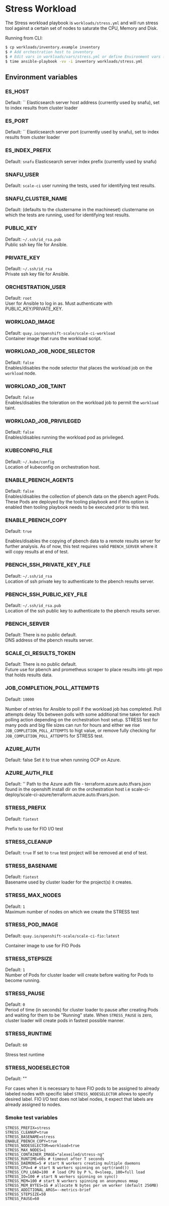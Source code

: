 # Stress Workload

The Stress workload playbook is `workloads/stress.yml` and will run stress tool against a certain set of nodes to saturate the CPU, Memory and Disk.





Running from CLI:

```sh
$ cp workloads/inventory.example inventory
$ # Add orchestration host to inventory
$ # Edit vars in workloads/vars/stress.yml or define Environment vars (See below)
$ time ansible-playbook -vv -i inventory workloads/stress.yml
```

## Environment variables

### ES_HOST
Default: ``
Elasticsearch server host address (currently used by snafu), set to index results from cluster loader

### ES_PORT
Default: ``
Elasticsearch server port (currently used by snafu), set to index results from cluster loader

### ES_INDEX_PREFIX
Default: `snafu`
Elasticsearch server index prefix (currently used by snafu)

### SNAFU_USER
Default: `scale-ci`
user running the tests, used for identifying test results.

### SNAFU_CLUSTER_NAME
Default: (defaults to the clustername in the machineset)
clustername on which the tests are running, used for identifying test results.


### PUBLIC_KEY

Default: `~/.ssh/id_rsa.pub`  
Public ssh key file for Ansible.

### PRIVATE_KEY

Default: `~/.ssh/id_rsa`  
Private ssh key file for Ansible.

### ORCHESTRATION_USER

Default: `root`  
User for Ansible to log in as. Must authenticate with PUBLIC_KEY/PRIVATE_KEY.

### WORKLOAD_IMAGE

Default: `quay.io/openshift-scale/scale-ci-workload`  
Container image that runs the workload script.

### WORKLOAD_JOB_NODE_SELECTOR

Default: `false`  
Enables/disables the node selector that places the workload job on the `workload` node.

### WORKLOAD_JOB_TAINT

Default: `false`  
Enables/disables the toleration on the workload job to permit the `workload` taint.

### WORKLOAD_JOB_PRIVILEGED

Default: `false`  
Enables/disables running the workload pod as privileged.

### KUBECONFIG_FILE

Default: `~/.kube/config`  
Location of kubeconfig on orchestration host.

### ENABLE_PBENCH_AGENTS

Default: `false`  
Enables/disables the collection of pbench data on the pbench agent Pods. These Pods are deployed by the tooling playbook
and if this option is enabled then tooling playbook needs to be executed prior to this test.

### ENABLE_PBENCH_COPY

Default: `true`  

Enables/disables the copying of pbench data to a remote results server for further analysis.
As of now, this test requires valid `PBENCH_SERVER` where it will copy results at end of test.

### PBENCH_SSH_PRIVATE_KEY_FILE

Default: `~/.ssh/id_rsa`  
Location of ssh private key to authenticate to the pbench results server.

### PBENCH_SSH_PUBLIC_KEY_FILE

Default: `~/.ssh/id_rsa.pub`  
Location of the ssh public key to authenticate to the pbench results server.

### PBENCH_SERVER

Default: There is no public default.  
DNS address of the pbench results server.

### SCALE_CI_RESULTS_TOKEN

Default: There is no public default.  
Future use for pbench and prometheus scraper to place results into git repo that holds results data.

### JOB_COMPLETION_POLL_ATTEMPTS

Default: `10000`  

Number of retries for Ansible to poll if the workload job has completed.
Poll attempts delay 10s between polls with some additional time taken for each polling action depending on the orchestration host setup.
STRESS test for many pods and big file sizes can run for hours and either we rise `JOB_COMPLETION_POLL_ATTEMPTS` to
higt value, or remove fully checking for `JOB_COMPLETION_POLL_ATTEMPTS` for STRESS test.


### AZURE_AUTH
Default: false
Set it to true when running OCP on Azure.

### AZURE_AUTH_FILE
Default: ''
Path to the Azure auth file - terraform.azure.auto.tfvars.json found in the openshift install dir on the orchestration host i.e scale-ci-deploy/scale-ci-azure/terraform.azure.auto.tfvars.json.

### STRESS_PREFIX

Default: `fiotest`

Prefix to use for FIO I/O test

### STRESS_CLEANUP

Default: `true`
If set to `true` test project will be removed at end of test.

### STRESS_BASENAME

Default: `fiotest`  
Basename used by cluster loader for the project(s) it creates.

### STRESS_MAX_NODES

Default: `1`  
Maximum number of nodes on which we create the STRESS test

### STRESS_POD_IMAGE

Default: `quay.io/openshift-scale/scale-ci-fio:latest`

Container image to use for FIO Pods

### STRESS_STEPSIZE

Default: `1`  
Number of Pods for cluster loader will create before waiting for Pods to become running.

### STRESS_PAUSE

Default: `0`  
Period of time (in seconds) for cluster loader to pause after creating Pods and waiting for them to be "Running" state.
When `STRESS_PAUSE` is zero, cluster loader will create pods in fastest possible manner.


### STRESS_RUNTIME

Default: `60`

Stress test runtime

### STRESS_NODESELECTOR

Default: ""

For cases when it is necessary to have FIO pods to be assigned to already labeled nodes with specific label
`STRESS_NODESELECTOR` allows to specify desired label.
FIO I/O test does not label nodes, it expect that labels are already assigned to nodes.



### Smoke test variables

```
STRESS_PREFIX=stress
STRESS_CLEANUP=true
STRESS_BASENAME=stress
ENABLE_PBENCH_COPY=true
STRESS_NODESELECTOR=workload=true
STRESS_MAX_NODES=1
STRESS_CONTAINER_IMAGE="alexeiled/stress-ng"
STRESS_RUNTIME=60s # timeout after T seconds
STRESS_DAEMONS=5 # start N workers creating multiple daemons
STRESS_CPU=4 # start N workers spinning on sqrt(rand())
STRESS_CPU_LOAD=100  # load CPU by P %, 0=sleep, 100=full load 
STRESS_IO=100 # start N workers spinning on sync()
STRESS_MEM=100 # start N workers spinning on anonymous mmap
STRESS_MEM_BYTES=1G # allocate N bytes per vm worker (default 256MB)
STRESS_ADDITIONAL_ARGS=--metrics-brief
STRESS_STEPSIZE=50
STRESS_PAUSE=60

```
